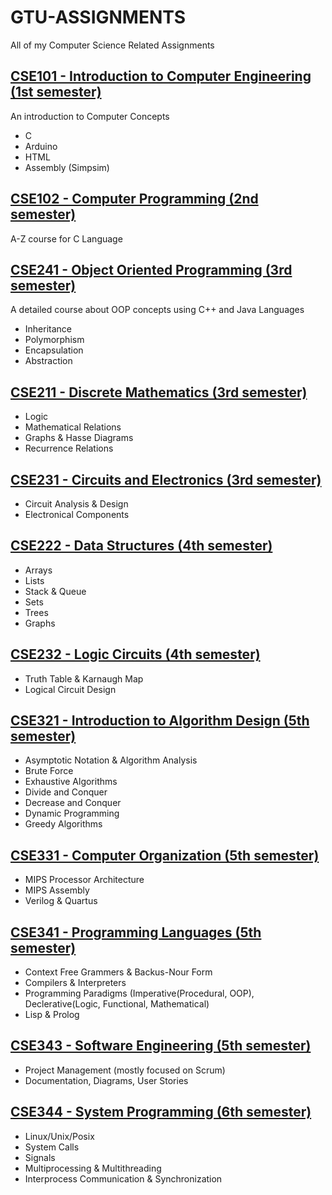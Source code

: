 # GTU-ASSIGNMENTS
All of my Computer Science Related Assignments
## [CSE101 - Introduction to Computer Engineering (1st semester)](https://github.com/gokbeykeskin/GTU-ASSIGNMENTS/tree/main/CSE101%20-%20Introduction%20to%20Computer%20Science)
An introduction to Computer Concepts
- C
- Arduino
- HTML
- Assembly (Simpsim)
## [CSE102 - Computer Programming (2nd semester)](https://github.com/gokbeykeskin/GTU-ASSIGNMENTS/tree/main/CSE102%20-%20Computer%20Programming)
A-Z course for C Language
## [CSE241 - Object Oriented Programming (3rd semester)](https://github.com/gokbeykeskin/GTU-ASSIGNMENTS/tree/main/CSE241%20-%20Object%20Oriented%20Programming)
A detailed course about OOP concepts using C++ and Java Languages
- Inheritance
- Polymorphism
- Encapsulation
- Abstraction
## [CSE211 - Discrete Mathematics (3rd semester)](https://github.com/gokbeykeskin/GTU-ASSIGNMENTS/tree/main/CSE211%20-%20Discrete%20Mathematics)
- Logic
- Mathematical Relations
- Graphs & Hasse Diagrams
- Recurrence Relations
## [CSE231 - Circuits and Electronics (3rd semester)](https://github.com/gokbeykeskin/GTU-ASSIGNMENTS/tree/main/CSE231%20-%20Circuits%20and%20Electronics)
- Circuit Analysis & Design
- Electronical Components
## [CSE222 - Data Structures (4th semester)](https://github.com/gokbeykeskin/GTU-ASSIGNMENTS/tree/main/CSE222%20-%20Data%20Structures)
- Arrays
- Lists
- Stack & Queue
- Sets
- Trees
- Graphs
## [CSE232 - Logic Circuits (4th semester)](https://github.com/gokbeykeskin/GTU-ASSIGNMENTS/tree/main/CSE232%20-%20Logic%20Circuits)
- Truth Table & Karnaugh Map
- Logical Circuit Design
## [CSE321 - Introduction to Algorithm Design (5th semester)](https://github.com/gokbeykeskin/GTU-ASSIGNMENTS/tree/main/CSE321%20-%20Introduction%20to%20Algorithm)
- Asymptotic Notation & Algorithm Analysis
- Brute Force
- Exhaustive Algorithms
- Divide and Conquer
- Decrease and Conquer
- Dynamic Programming
- Greedy Algorithms
## [CSE331 - Computer Organization (5th semester)](https://github.com/gokbeykeskin/GTU-ASSIGNMENTS/tree/main/CSE331%20-%20Computer%20Organization)
- MIPS Processor Architecture
- MIPS Assembly
- Verilog & Quartus
## [CSE341 - Programming Languages (5th semester)](https://github.com/gokbeykeskin/GTU-ASSIGNMENTS/tree/main/CSE341%20-%20Programming%20Languages)
- Context Free Grammers & Backus-Nour Form
- Compilers & Interpreters
- Programming Paradigms (Imperative(Procedural, OOP), Declerative(Logic, Functional, Mathematical)
- Lisp & Prolog
## [CSE343 - Software Engineering (5th semester)](https://github.com/gokbeykeskin/GTU-ASSIGNMENTS/tree/main/CSE343%20-%20Software%20%20Engineering)
- Project Management (mostly focused on Scrum)
- Documentation, Diagrams, User Stories

## [CSE344 - System Programming (6th semester)](https://github.com/gokbeykeskin/GTU-ASSIGNMENTS/tree/main/CSE344%20-%20System%20Programming)
- Linux/Unix/Posix
- System Calls
- Signals
- Multiprocessing & Multithreading
- Interprocess Communication & Synchronization
